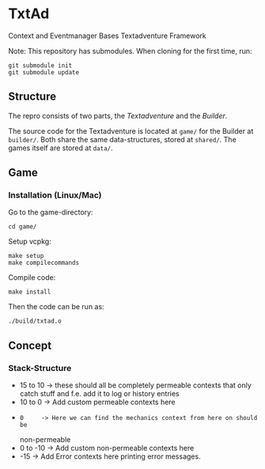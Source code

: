 # TxtAd 
Context and Eventmanager Bases Textadventure Framework

Note: This repository has submodules. When cloning for the first time, run: 
```
git submodule init
git submodule update 
```

## Structure 
The repro consists of two parts, the *Textadventure* and the *Builder*.

The source code for the Textadventure is located at `game/` for the Builder at
`builder/`. Both share the same data-structures, stored at `shared/`. The games
itself are stored at `data/`.

## Game 

### Installation (Linux/Mac)
Go to the game-directory: 
```
cd game/ 
``` 

Setup vcpkg: 
``` 
make setup
make compilecommands 
``` 

Compile code:
``` 
make install 
```

Then the code can be run as:
``` 
./build/txtad.o
```

## Concept 

### Stack-Structure 

- 15 to  10 -> these should all be completely permeable contexts that only catch
  stuff and f.e. add it to log or history entries 
- 10 to   0 -> Add custom permeable contexts here
-     0     -> Here we can find the mechanics context from here on should be
  non-permeable 
-  0 to -10 -> Add custom non-permeable contexts here
- -15       -> Add Error contexts here printing error messages.

